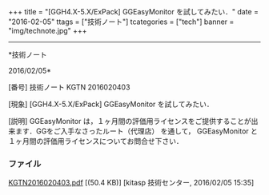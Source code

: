 ﻿+++
title = "[GGH4.X-5.X/ExPack] GGEasyMonitor を試してみたい．"
date = "2016-02-05"
ttags = ["技術ノート"]
tcategories = ["tech"]
banner = "img/technote.jpg"
+++

-----------------------------------------------------------------------------------------------------------------------------

*技術ノート

2016/02/05*


[番号]
技術ノート KGTN 2016020403

[現象]
[GGH4.X-5.X/ExPack] GGEasyMonitor を試してみたい．

[説明]
GGEasyMonitor
は，１ヶ月間の評価用ライセンスをご提供することが出来ます．GGをご入手なさったルート（代理店）
を通して， GGEasyMonitor
と１ヶ月間の評価用ライセンスについてお問合せ下さい．


### ファイル

 
 


[KGTN2016020403.pdf](http://techreport.kitasp.net/attachments/download/2474/KGTN2016020403.pdf)
 [(50.4 KB)] [kitasp 技術センター, 2016/02/05
15:35]


 


 

